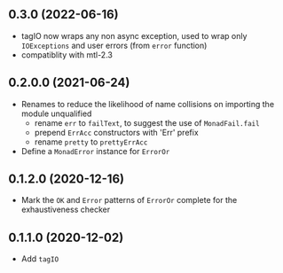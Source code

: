## 0.3.0 (2022-06-16)
  * tagIO now wraps any non async exception, used to wrap only `IOExceptions` and
    user errors (from `error` function)
  * compatiblity with mtl-2.3
## 0.2.0.0 (2021-06-24)
  * Renames to reduce the likelihood of name collisions on importing the module unqualified
    - rename `err` to `failText`, to suggest the use of `MonadFail.fail`
    - prepend `ErrAcc` constructors with 'Err' prefix
    - rename `pretty` to `prettyErrAcc`
  * Define a `MonadError` instance for `ErrorOr`

## 0.1.2.0 (2020-12-16)

  * Mark the `OK` and `Error` patterns of `ErrorOr` complete for the exhaustiveness checker

## 0.1.1.0 (2020-12-02)

  * Add `tagIO`

